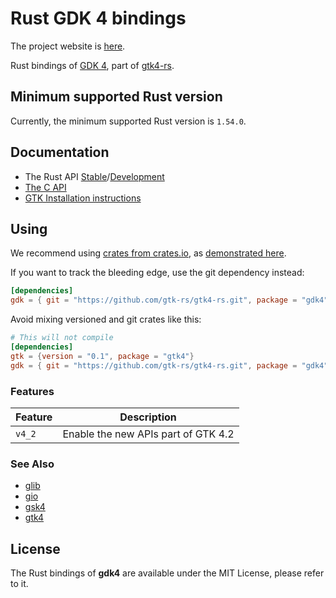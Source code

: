 # Rust GDK 4 bindings

The project website is [here](https://gtk-rs.org/).

Rust bindings of [GDK 4](https://docs.gtk.org/gdk4/), part
of [gtk4-rs](https://github.com/gtk-rs/gtk4-rs/).

## Minimum supported Rust version

Currently, the minimum supported Rust version is `1.54.0`.

## Documentation

- The Rust API [Stable](https://gtk-rs.org/gtk4-rs/stable/latest/docs/gdk4)/[Development](https://gtk-rs.org/gtk4-rs/git/docs/gdk4/)
- [The C API](https://docs.gtk.org/gdk4/)
- [GTK Installation instructions](https://www.gtk.org/docs/installations/)

## Using

We recommend using [crates from crates.io](https://crates.io/keywords/gtk-rs),
as [demonstrated here](https://gtk-rs.org/gtk4-rs/stable/latest/docs/gtk4/index.html#library-versions).

If you want to track the bleeding edge, use the git dependency instead:

```toml
[dependencies]
gdk = { git = "https://github.com/gtk-rs/gtk4-rs.git", package = "gdk4" }
```

Avoid mixing versioned and git crates like this:

```toml
# This will not compile
[dependencies]
gtk = {version = "0.1", package = "gtk4"}
gdk = { git = "https://github.com/gtk-rs/gtk4-rs.git", package = "gdk4" }
```

### Features

| Feature | Description |
| ---     | ----------- |
| `v4_2` | Enable the new APIs part of GTK 4.2 |

### See Also

- [glib](https://crates.io/crates/glib)
- [gio](https://crates.io/crates/gio)
- [gsk4](https://crates.io/crates/gsk4)
- [gtk4](https://crates.io/crates/gtk4)

## License

The Rust bindings of __gdk4__ are available under the MIT License, please refer to it.
